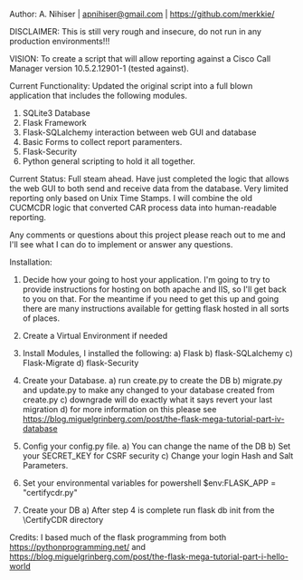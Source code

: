 Author: A. Nihiser | apnihiser@gmail.com | https://github.com/merkkie/

DISCLAIMER: This is still very rough and insecure, do not run in any production environments!!!

VISION: To create a script that will allow reporting against a Cisco Call Manager version 10.5.2.12901-1 (tested against).

Current Functionality: Updated the original script into a full blown application that includes the following modules.
  1) SQLite3 Database
  2) Flask Framework
  3) Flask-SQLalchemy interaction between web GUI and database
  4) Basic Forms to collect report paramenters.
  5) Flask-Security
  6) Python general scripting to hold it all together.
  
Current Status: Full steam ahead. Have just completed the logic that allows the web GUI to both send and receive data from the database.
Very limited reporting only based on Unix Time Stamps. I will combine the old CUCMCDR logic that converted CAR process data into human-readable reporting. 

Any comments or questions about this project please reach out to me and I'll see what I can do to implement or answer any questions.

Installation: 

1) Decide how your going to host your application. I'm going to try to provide instructions for hosting on both apache and IIS, so I'll get back to you on that. For the meantime if you need to get this up and going there are many instructions available for getting flask hosted in all sorts of places.

1) Create a Virtual Environment if needed

2) Install Modules, I installed the following:
    a) Flask
    b) flask-SQLalchemy
    c) Flask-Migrate
    d) flask-Security
2) Create your Database.
    a) run create.py to create the DB
    b) migrate.py and update.py to make any changed to your database created from create.py
    c) downgrade will do exactly what it says revert your last migration
    d) for more information on this please see https://blog.miguelgrinberg.com/post/the-flask-mega-tutorial-part-iv-database
3) Config your config.py file.
    a) You can change the name of the DB
    b) Set your SECRET_KEY for CSRF security
    c) Change your login Hash and Salt Parameters.
4) Set your environmental variables for powershell $env:FLASK_APP = "certifycdr.py"
5) Create your DB
    a) After step 4 is complete run flask db init from the \CertifyCDR directory


Credits: I based much of the flask programming from both https://pythonprogramming.net/ and https://blog.miguelgrinberg.com/post/the-flask-mega-tutorial-part-i-hello-world
